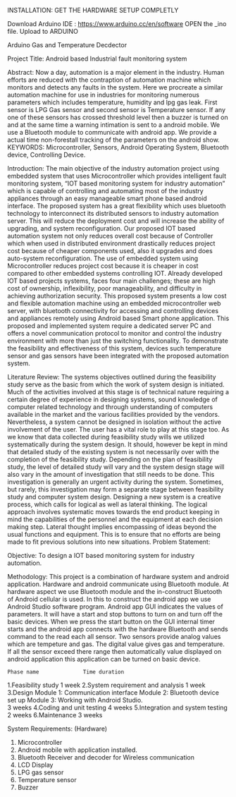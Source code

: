 INSTALLATION:
GET THE HARDWARE SETUP COMPLETLY

Download Arduino IDE : https://www.arduino.cc/en/software
OPEN the _ino file.
Upload to ARDUINO


Arduino Gas and Temperature Decdector


Project Title: Android based Industrial fault monitoring system

Abstract:
Now a day, automation is a major element in the industry. Human efforts are reduced with the contraption of  automation machine which monitors and detects any faults in the system. Here we procreate a similar automation machine for use in industries for monitoring numerous parameters which includes temperature, humidity and lpg gas leak.
 First sensor is LPG Gas sensor and second sensor is Temperature sensor.  If any one of these sensors has crossed threshold level then a buzzer is turned on and at the same time a warning intimation is sent to a android mobile. We use a Bluetooth module to communicate with android app. We provide a actual time non-forestall tracking of the parameters on the android show. 
KEYWORDS: Microcontroller, Sensors, Android Operating System, Bluetooth device, Controlling Device.
 
Introduction: 
 The main objective of the industry automation project using embedded system that uses Microcontroller which provides intelligent fault monitoring system, “IOT based monitoring system for industry automation” which is capable of controlling and automating most of the industry appliances through an easy manageable smart phone based android interface. The proposed system has a great flexibility which uses bluetooth technology to interconnect its distributed sensors to industry automation server. This will reduce the deployment cost and will increase the ability of upgrading, and system reconfiguration. Our proposed IOT based automation system not only reduces overall cost because of Controller which when used in distributed environment drastically reduces project cost because of cheaper components used, also it upgrades and does auto-system reconfiguration. The use of embedded system using Microcontroller reduces project cost because it is cheaper in cost compared to other embedded systems controlling IOT. Already developed IOT based projects systems, faces four main challenges; these are high cost of ownership, inflexibility, poor manageability, and difficulty in achieving authorization security. This proposed system presents a low cost and flexible automation machine using an embedded microcontroller web server, with bluetooth connectivity for accessing and controlling devices and appliances remotely using Android based Smart phone application. This proposed and implemented system require a dedicated server PC and offers a novel communication protocol to monitor and control the industry environment with more than just the switching functionality. To demonstrate the feasibility and effectiveness of this system, devices such temperature sensor and gas sensors have been integrated with the proposed automation system.


Literature Review: 
The systems objectives outlined during the feasibility study serve as the basic from which the work of system design is initiated. Much of the activities involved at this stage is of technical nature requiring a certain degree of experience in designing systems, sound knowledge of computer related technology and through understanding of computers available in the market and the various facilities provided by the vendors. Nevertheless, a system cannot be designed in isolation without the active involvement of the user. The user has a vital role to play at this stage too. As we know that data collected during feasibility study wills we utilized systematically during the system design. It should, however be kept in mind that detailed study of the existing system is not necessarily over with the completion of the feasibility study. Depending on the plan of feasibility study, the level of detailed study will vary and the system design stage will also vary in the amount of investigation that still needs to be done. This investigation is generally an urgent activity during the system. Sometimes, but rarely, this investigation may form a separate stage between feasibility study and computer system design. Designing a new system is a creative process, which calls for logical as well as lateral thinking. The logical approach involves systematic moves towards the end product keeping in mind the capabilities of the personnel and the equipment at each decision making step. Lateral thought implies encompassing of ideas beyond the usual functions and equipment. This is to ensure that no efforts are being made to fit previous solutions into new situations. 
Problem Statement:


Objective:
To design a IOT based monitoring system for industry automation.

Methodology:
This project is a combination of hardware system and android application. Hardware and android communicate using Bluetooth module. At hardware aspect we use Bluetooth module and the in-construct Bluetooth of Android cellular is used. In this to construct the android app we use Android Studio software program. Android app GUI indicates the values of parameters. It will have a start and stop buttons to turn on and turn off the basic devices. When we press the start button on the GUI internal timer starts and the android app connects with the hardware Bluetooth and sends command to the read each all sensor. Two sensors provide analog values which are tempeture and gas. The digital value gives gas and temperature. If all the sensor exceed there range then automatically value displayed on android application this application can be turned on basic device.

	                             


	Phase name				Time duration
1.Feasibility study					1 week
2.System requirement and analysis	               1 week
3.Design
       Module 1: Communication interface
       Module 2: Bluetooth device set up
       Module 3: Working with Android Studio. 	               
           					   3 weeks
4.Coding and unit testing	         	     4 weeks
5.Integration and system testing	             2 weeks
6.Maintenance	        			    3 weeks


System Requirements: (Hardware)
1) Microcontroller
2) Android mobile with application installed.
3) Bluetooth Receiver and decoder for Wireless communication
4) LCD Display
5) LPG gas sensor
6) Temperature sensor
7) Buzzer
